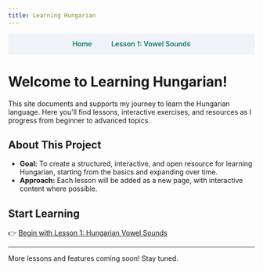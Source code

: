 ```yaml
---
title: Learning Hungarian
---
```


<nav style="background:#f0f4f8; border-bottom:1px solid #e2e8f0; padding:12px 0; margin-bottom:24px; text-align:center; font-weight:600;">
  <a href="https://jaypaulb.github.io/learninghungarian/" style="margin:0 18px; color:#0f766e; text-decoration:none;">Home</a>
  <a href="https://jaypaulb.github.io/learninghungarian/lessons/vowelsounds.html" style="margin:0 18px; color:#0f766e; text-decoration:none;">Lesson 1: Vowel Sounds</a>
  <!-- Add more lessons here as you expand -->
</nav>

# Welcome to Learning Hungarian!

This site documents and supports my journey to learn the Hungarian language. Here you'll find lessons, interactive exercises, and resources as I progress from beginner to advanced topics.

## About This Project
- **Goal:** To create a structured, interactive, and open resource for learning Hungarian, starting from the basics and expanding over time.
- **Approach:** Each lesson will be added as a new page, with interactive content where possible.

## Start Learning

👉 [Begin with Lesson 1: Hungarian Vowel Sounds](lessons/vowelsounds.html)

---

More lessons and features coming soon! Stay tuned.

